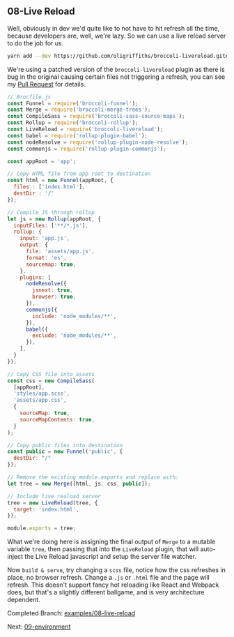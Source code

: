 ## 08-Live Reload

Well, obviously in dev we'd quite like to not have to hit refresh all the time, because developers are,
well, we're lazy. So we can use a live reload server to do the job for us.

```sh
yarn add --dev https://github.com/oligriffiths/broccoli-livereload.git#patch-1
```

We're using a patched version of the `broccoli-livereload` plugin as there is bug in the original causing certain files
not triggering a refresh, you can see my [Pull Request](https://github.com/stfsy/broccoli-livereload/pull/3) for details.

```js
// Brocfile.js
const Funnel = require('broccoli-funnel');
const Merge = require('broccoli-merge-trees');
const CompileSass = require('broccoli-sass-source-maps');
const Rollup = require('broccoli-rollup');
const LiveReload = require('broccoli-livereload');
const babel = require('rollup-plugin-babel');
const nodeResolve = require('rollup-plugin-node-resolve');
const commonjs = require('rollup-plugin-commonjs');

const appRoot = 'app';

// Copy HTML file from app root to destination
const html = new Funnel(appRoot, {
  files : ['index.html'],
  destDir : '/'
});

// Compile JS through rollup
let js = new Rollup(appRoot, {
  inputFiles: ['**/*.js'],
  rollup: {
    input: 'app.js',
    output: {
      file: 'assets/app.js',
      format: 'es',
      sourcemap: true,
    },
    plugins: [
      nodeResolve({
        jsnext: true,
        browser: true,
      }),
      commonjs({
        include: 'node_modules/**',
      }),
      babel({
        exclude: 'node_modules/**',
      }),
    ],
  }
});

// Copy CSS file into assets
const css = new CompileSass(
  [appRoot],
  'styles/app.scss',
  'assets/app.css',
  {
    sourceMap: true,
    sourceMapContents: true,
  }
);

// Copy public files into destination
const public = new Funnel('public', {
  destDir: "/"
});

// Remove the existing module.exports and replace with:
let tree = new Merge([html, js, css, public]);

// Include live reaload server
tree = new LiveReload(tree, {
  target: 'index.html',
});

module.exports = tree;
```

What we're doing here is assigning the final output of `Merge` to a mutable variable `tree`, then passing that into the
`LiveReload` plugin, that will auto-inject the Live Reload javascript and setup the server file watcher.

Now `build & serve`, try changing a `scss` file, notice how the css refreshes in place, no browser refresh. Change a
`.js` or `.html` file and the page will refresh. This doesn't support fancy hot reloading like React and Webpack does,
but that's a slightly different ballgame, and is very architecture dependent.

Completed Branch: [examples/08-live-reload](https://github.com/oligriffiths/broccolijs-tutorial/tree/examples/08-live-reload)

Next: [09-environment](/docs/09-environment.md)
